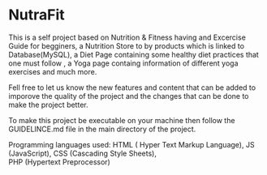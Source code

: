 # NutraFit

This is a self project based on Nutrition & Fitness having and Excercise Guide for begginers, a  Nutrition Store to by products which is linked to Database(MySQL), a Diet Page containing some healthy diet practices that one must follow , a Yoga page containg information of different yoga exercises and much more. 

Fell free to let us know the new features and content that can be added to imporove the quality of the project and the changes that can be done to make the project better.
                                                                                                                                                                                                                    
To make this project be executable on your machine then follow the GUIDELINCE.md file in the main directory of the project.

Programming languages used:
HTML ( Hyper Text Markup Language), 
JS   (JavaScript), 
CSS  (Cascading Style Sheets),   
PHP  (Hypertext Preprocessor)
